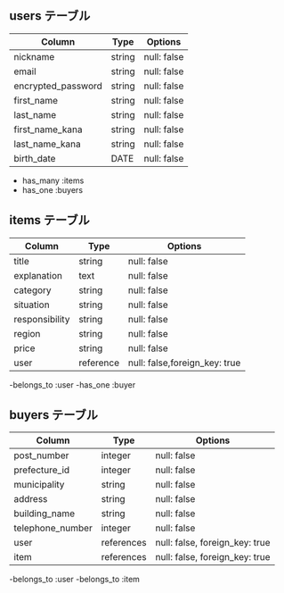 ## users テーブル

| Column             | Type   | Options                   |
| ------------------ | ------ | ------------------------- |
| nickname           | string | null: false               |
| email              | string | null: false               |
| encrypted_password | string | null: false               |
| first_name         | string | null: false               |
| last_name          | string | null: false               |
| first_name_kana    | string | null: false               |
| last_name_kana     | string | null: false               |
| birth_date         | DATE   | null: false               |

- has_many :items
- has_one :buyers

## items テーブル

| Column         | Type       | Options                        |
| -------------- | ---------- | ------------------------------ |
| title          | string     | null: false                    |
| explanation    | text       | null: false                    |
| category       | string     | null: false                    |
| situation      | string     | null: false                    |
| responsibility | string     | null: false                    |
| region         | string     | null: false                    |
| price          | string     | null: false                    |
| user           | reference  | null: false,foreign_key: true  |


-belongs_to :user
-has_one :buyer

## buyers テーブル

| Column           | Type       | Options                        |
| ---------------- | ---------- | ------------------------------ |
| post_number      | integer    | null: false                    |
| prefecture_id    | integer    | null: false                    |
| municipality     | string     | null: false                    |
| address          | string     | null: false                    |
| building_name    | string     | null: false                    |
| telephone_number | integer    | null: false                    |
| user             | references | null: false, foreign_key: true |
| item             | references | null: false, foreign_key: true |

-belongs_to :user
-belongs_to :item